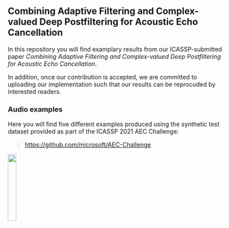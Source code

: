 ## Combining Adaptive Filtering and Complex-valued Deep Postfiltering for Acoustic Echo Cancellation 

In this repository you will find examplary results from our ICASSP-submitted paper *Combining Adaptive Filtering and Complex-valued Deep Postfiltering for Acoustic Echo Cancellation*. 

In addition, once our contribution is accepted, we are committed to uploading our implementation such that our results can be reprocuded by interested readers. 

### Audio examples 

Here you will find five different examples produced using the synthetic test dataset provided as part of the ICASSP 2021 AEC Challenge:
> https://github.com/microsoft/AEC-Challenge


[<img src="https://i.pinimg.com/originals/9c/6c/0d/9c6c0dbafebc090d4e28cd53cb23fe3a.jpg" width="20%">](https://www.lms.tf.fau.de/files/2020/10/echo_fileid_9978.wav)
